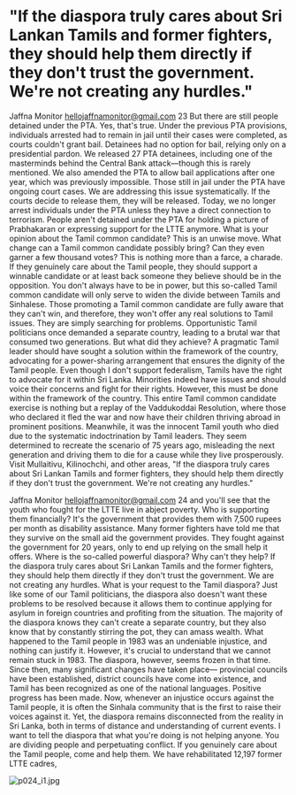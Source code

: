 # "If the diaspora truly cares about Sri Lankan Tamils and former fighters, they should help them directly if they don't trust the government. We're not creating any hurdles."

Jaffna Monitor
hellojaffnamonitor@gmail.com
23
But there are still people detained 
under the PTA.
Yes, that's true. Under the previous PTA 
provisions, individuals arrested had to remain 
in jail until their cases were completed, as 
courts couldn't grant bail. Detainees had no 
option for bail,  relying only on a presidential 
pardon. We released 27 PTA detainees, 
including one of the masterminds behind the 
Central Bank attack—though this is rarely 
mentioned. We also amended the PTA to allow 
bail applications after one year, which was 
previously impossible. Those still in jail under 
the PTA have ongoing court cases. We are 
addressing this issue systematically. If the
courts decide to release them, they will 
be released. Today, we no longer arrest 
individuals under the PTA unless they have a 
direct connection to terrorism. People aren't 
detained under the PTA for holding a picture 
of Prabhakaran or expressing support for the 
LTTE anymore.
What is your opinion about the Tamil 
common candidate?
This is an unwise move. What change can 
a Tamil common candidate possibly bring? 
Can they even garner a few thousand votes? 
This is nothing more than a farce, a charade. 
If they genuinely care about the Tamil people, 
they should support a winnable candidate or 
at least back someone they believe should be 
in the opposition. You don't always have to be 
in power, but this so-called Tamil common 
candidate will only serve to widen the 
divide between Tamils and Sinhalese. Those 
promoting a Tamil common candidate are 
fully aware that they can't win, and therefore,
they won't offer any real solutions to Tamil 
issues. They are simply searching for problems.
Opportunistic Tamil politicians once 
demanded a separate country, leading to a 
brutal war that consumed two generations. But 
what did they achieve? 
A pragmatic Tamil leader should have sought a 
solution within the framework of the country,
advocating for a power-sharing arrangement 
that ensures the dignity of the Tamil people. 
Even though I don't support federalism, Tamils 
have the right to advocate for it within Sri 
Lanka.
Minorities indeed have issues and should voice 
their concerns and fight for their rights.
However, this must be done within the 
framework of the country. 
This entire Tamil common candidate exercise 
is nothing but a replay of the Vaddukoddai 
Resolution, where those who declared it fled 
the war and now have their children thriving 
abroad in prominent positions. Meanwhile, it 
was the innocent Tamil youth who died due to 
the systematic indoctrination by Tamil leaders. 
They seem determined to recreate the scenario 
of 75 years ago, misleading the next generation 
and driving them to die for a cause while they 
live prosperously.
Visit Mullaitivu, Kilinochchi, and other areas, 
"If the diaspora truly cares about Sri Lankan 
Tamils and former fighters, they should help 
them directly if they don't trust the government. 
We're not creating any hurdles."

Jaffna Monitor
hellojaffnamonitor@gmail.com
24
and you'll see that the youth 
who fought for the LTTE 
live in abject poverty. Who is 
supporting them financially? 
It's the government that
provides them with 7,500 
rupees per month as 
disability assistance.
Many former fighters have 
told me that they survive on 
the small aid the government 
provides. They fought against 
the government for 20 years, 
only to end up relying on the 
small help it offers. Where 
is the so-called powerful 
diaspora? Why can't they 
help? If the diaspora truly 
cares about Sri Lankan 
Tamils and the former 
fighters, they should help 
them directly if they don't 
trust the government. We are 
not creating any hurdles.
What is your request to 
the Tamil diaspora?
Just like some of our Tamil 
politicians, the diaspora also 
doesn't want these problems 
to be resolved because it 
allows them to continue 
applying for asylum in 
foreign countries and
profiting from the situation. 
The majority of the diaspora 
knows they can't create a 
separate
country, but they also know 
that by constantly stirring the 
pot, they can amass wealth.
What happened to the Tamil people in 1983 was an undeniable 
injustice, and nothing can justify it. However, it's crucial 
to understand that we cannot remain stuck in 1983. The 
diaspora, however, seems frozen in that time. Since then, many 
significant changes have taken place— provincial councils 
have been established, district councils have come into 
existence, and Tamil has been recognized as one of the national 
languages. Positive progress has been made. Now, whenever an 
injustice occurs against the Tamil people, it is often the Sinhala 
community that is  the first to raise their voices against it. Yet, 
the diaspora remains disconnected from the reality in
Sri Lanka, both in terms of distance and understanding of 
current events.
I want to tell the diaspora that what you're doing is not helping 
anyone. You are dividing people and perpetuating conflict. 
If you genuinely care about the Tamil people, come and help 
them. We  have rehabilitated 12,197 former LTTE cadres,

![p024_i1.jpg](images_out/011_if_the_diaspora_truly_cares_about_sri_lankan_tamil/p024_i1.jpg)

